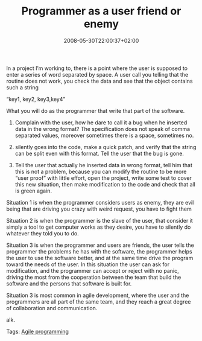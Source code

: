 ﻿---
title: "Programmer as a user friend or enemy"
description: ""
date: 2008-05-30T22:00:37+02:00
draft: false
tags: [Experiences]
categories: [Experiences]
---
In a project I’m working to, there is a point where the user is supposed to enter a series of word separated by space. A user call you telling that the routine does not work, you check the data and see that the object contains such a string

“key1, key2, key3,key4”

What you will do as the programmer that write that part of the software.

1) Complain with the user, how he dare to call it a bug when he inserted data in the wrong format? The specification does not speak of comma separated values, moreover sometimes there is a space, sometimes no.

2) silently goes into the code, make a quick patch, and verify that the string can be split even with this format. Tell the user that the bug is gone.

3) Tell the user that actually he inserted data in wrong format, tell him that this is not a problem, because you can modify the routine to be more “user proof” with little effort, open the project, write some test to cover this new situation, then make modification to the code and check that all is green again.

Situation 1 is when the programmer considers users as enemy, they are evil being that are driving you crazy with weird request, you have to fight them

Situation 2 is when the programmer is the slave of the user, that consider it simply a tool to get computer works as they desire, you have to silently do whatever they told you to do.

Situation 3 is when the programmer and users are friends, the user tells the programmer the problems he has with the software, the programmer helps the user to use the software better, and at the same time drive the program toward the needs of the user. In this situation the user can ask for modification, and the programmer can accept or reject with no panic, driving the most from the cooperation between the team that build the software and the persons that software is built for.

Situation 3 is most common in agile development, where the user and the programmers are all part of the same team, and they reach a great degree of collaboration and communication.

alk.

Tags: [Agile programming](http://technorati.com/tag/Agile%20programming)

